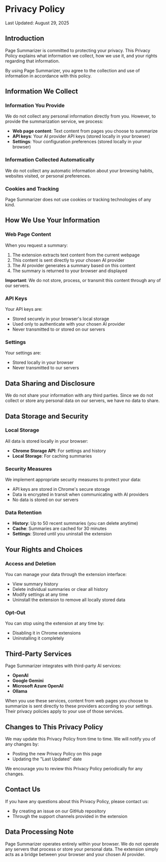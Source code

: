 # Privacy Policy

Last Updated: August 29, 2025

## Introduction

Page Summarizer is committed to protecting your privacy. This Privacy Policy explains what information we collect, how we use it, and your rights regarding that information.

By using Page Summarizer, you agree to the collection and use of information in accordance with this policy.

## Information We Collect

### Information You Provide
We do not collect any personal information directly from you. However, to provide the summarization service, we process:

- **Web page content**: Text content from pages you choose to summarize
- **API keys**: Your AI provider API keys (stored locally in your browser)
- **Settings**: Your configuration preferences (stored locally in your browser)

### Information Collected Automatically
We do not collect any automatic information about your browsing habits, websites visited, or personal preferences.

### Cookies and Tracking
Page Summarizer does not use cookies or tracking technologies of any kind.

## How We Use Your Information

### Web Page Content
When you request a summary:
1. The extension extracts text content from the current webpage
2. This content is sent directly to your chosen AI provider
3. The AI provider generates a summary based on this content
4. The summary is returned to your browser and displayed

**Important**: We do not store, process, or transmit this content through any of our servers.

### API Keys
Your API keys are:
- Stored securely in your browser's local storage
- Used only to authenticate with your chosen AI provider
- Never transmitted to or stored on our servers

### Settings
Your settings are:
- Stored locally in your browser
- Never transmitted to our servers

## Data Sharing and Disclosure

We do not share your information with any third parties. Since we do not collect or store any personal data on our servers, we have no data to share.

## Data Storage and Security

### Local Storage
All data is stored locally in your browser:
- **Chrome Storage API**: For settings and history
- **Local Storage**: For caching summaries

### Security Measures
We implement appropriate security measures to protect your data:
- API keys are stored in Chrome's secure storage
- Data is encrypted in transit when communicating with AI providers
- No data is stored on our servers

### Data Retention
- **History**: Up to 50 recent summaries (you can delete anytime)
- **Cache**: Summaries are cached for 30 minutes
- **Settings**: Stored until you uninstall the extension

## Your Rights and Choices

### Access and Deletion
You can manage your data through the extension interface:
- View summary history
- Delete individual summaries or clear all history
- Modify settings at any time
- Uninstall the extension to remove all locally stored data

### Opt-Out
You can stop using the extension at any time by:
- Disabling it in Chrome extensions
- Uninstalling it completely

## Third-Party Services

Page Summarizer integrates with third-party AI services:
- **OpenAI**
- **Google Gemini**
- **Microsoft Azure OpenAI**
- **Ollama**

When you use these services, content from web pages you choose to summarize is sent directly to these providers according to your settings. Their privacy policies apply to your use of those services.

## Changes to This Privacy Policy

We may update this Privacy Policy from time to time. We will notify you of any changes by:
- Posting the new Privacy Policy on this page
- Updating the "Last Updated" date

We encourage you to review this Privacy Policy periodically for any changes.

## Contact Us

If you have any questions about this Privacy Policy, please contact us:

- By creating an issue on our GitHub repository
- Through the support channels provided in the extension

## Data Processing Note

Page Summarizer operates entirely within your browser. We do not operate any servers that process or store your personal data. The extension simply acts as a bridge between your browser and your chosen AI provider.